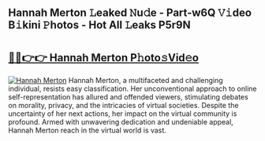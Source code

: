 ## Hannah Merton 𝙻eaked 𝙽u𝚍e - Part-w6Q 𝚅𝚒deo B𝚒kini 𝙿hotos - Hot All 𝙻eaks P5r9N

# <h2><a href="http://ld0ruco.urlbe.top/?page=Hannah+Merton">🔗🔗👉👉 Hannah Merton P𝚑oto𝚜Vid𝚎o</a></h2>

[![Hannah Merton](https://i.imgur.com/eBuTRDB.gif)](http://ld0ruco.urlbe.top/?page=Hannah+Merton)
Hannah Merton, a multifaceted and challenging individual, resists easy classification. Her unconventional approach to online self-representation has allured and offended viewers, stimulating debates on morality, privacy, and the intricacies of virtual societies. Despite the uncertainty of her next actions, her impact on the virtual community is profound. Armed with unwavering dedication and undeniable appeal, Hannah Merton reach in the virtual world is vast.

